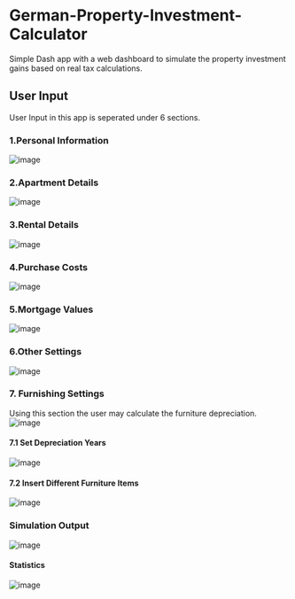 # German-Property-Investment-Calculator
Simple Dash app with a web dashboard to simulate the property investment gains based on real tax calculations.

## User Input
User Input in this app is seperated under 6 sections.

### 1.Personal Information
![image](https://github.com/user-attachments/assets/d4043266-37e5-434f-8f89-f34e312ba473)

### 2.Apartment Details
![image](https://github.com/user-attachments/assets/5fd5635d-6e07-4148-9a9a-ab08bb1fe8c3)

### 3.Rental Details
![image](https://github.com/user-attachments/assets/1ee19442-58fb-4b62-bf3d-8d9fbcfd4799)

### 4.Purchase Costs
![image](https://github.com/user-attachments/assets/00f3ed03-e67f-4402-a14c-82b69d1681ae)

### 5.Mortgage Values
![image](https://github.com/user-attachments/assets/24f8d605-0315-46cd-ae80-c685fdd0e33c)

### 6.Other Settings
![image](https://github.com/user-attachments/assets/61c55c45-b248-4036-8cae-44498ad8533f)

### 7. Furnishing Settings
Using this section the user may calculate the furniture depreciation.
![image](https://github.com/user-attachments/assets/ecbdd62c-5f47-4cb9-a9f5-6df633ea5b01)

#### 7.1 Set Depreciation Years
![image](https://github.com/user-attachments/assets/b23bb5b1-7b28-4140-bc07-82415e761731)

#### 7.2 Insert Different Furniture Items
![image](https://github.com/user-attachments/assets/af77caea-71fb-4158-9c70-a06915ba5989)


### Simulation Output
![image](https://github.com/user-attachments/assets/c5397e78-b031-43a1-ace5-882ddcf6ffd9)

#### Statistics
![image](https://github.com/user-attachments/assets/abd12b99-463c-42c5-9d8b-c8114bce73de)


